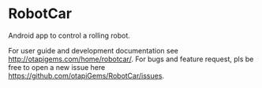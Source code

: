 # RobotCar
Android app to control a rolling robot.

For user guide and development documentation see http://otapigems.com/home/robotcar/. For bugs and feature request, pls be free to open a new issue here https://github.com/otapiGems/RobotCar/issues.
